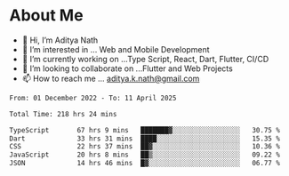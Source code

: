 # About Me

- 👋 Hi, I’m Aditya Nath
- 👀 I’m interested in ... Web and Mobile Development
- 🌱 I’m currently working on ...Type Script, React, Dart, Flutter, CI/CD
- 💞️ I’m looking to collaborate on ...Flutter and Web Projects
- 📫 How to reach me ... aditya.k.nath@gmail.com

<!--START_SECTION:waka-->

```txt
From: 01 December 2022 - To: 11 April 2025

Total Time: 218 hrs 24 mins

TypeScript       67 hrs 9 mins   ███████▓░░░░░░░░░░░░░░░░░   30.75 %
Dart             33 hrs 31 mins  ████░░░░░░░░░░░░░░░░░░░░░   15.35 %
CSS              22 hrs 37 mins  ██▓░░░░░░░░░░░░░░░░░░░░░░   10.36 %
JavaScript       20 hrs 8 mins   ██▒░░░░░░░░░░░░░░░░░░░░░░   09.22 %
JSON             14 hrs 46 mins  █▓░░░░░░░░░░░░░░░░░░░░░░░   06.77 %
```

<!--END_SECTION:waka-->

<!---
kronosking007/kronosking007 is a ✨ special ✨ repository because its `README.md` (this file) appears on your GitHub profile.
You can click the Preview link to take a look at your changes.
--->
